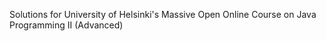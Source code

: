 Solutions for University of Helsinki's Massive Open Online Course on Java Programming II (Advanced) 
